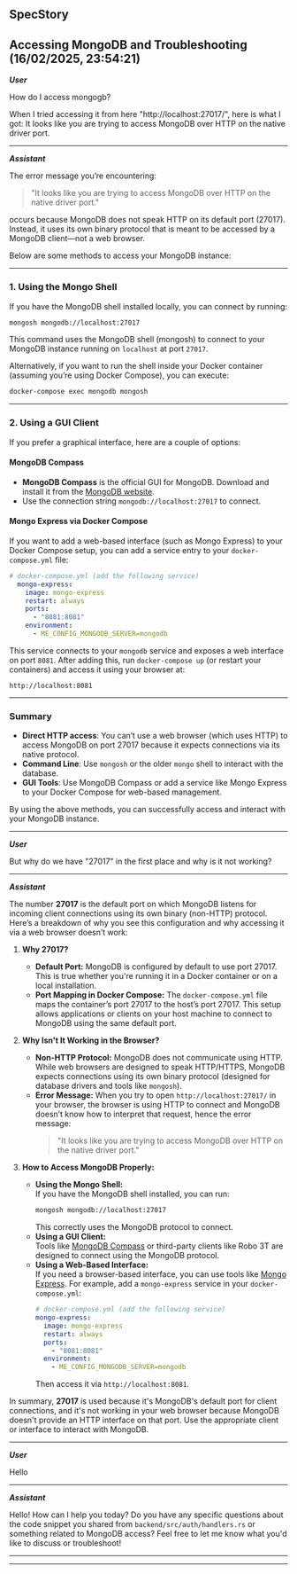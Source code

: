 ## SpecStory

## Accessing MongoDB and Troubleshooting (16/02/2025, 23:54:21)

_**User**_

How do I access mongogb?

When I tried accessing it from here "http://localhost:27017/", here is what I got:
It looks like you are trying to access MongoDB over HTTP on the native driver port.


---

_**Assistant**_

The error message you’re encountering:

> "It looks like you are trying to access MongoDB over HTTP on the native driver port."

occurs because MongoDB does not speak HTTP on its default port (27017). Instead, it uses its own binary protocol that is meant to be accessed by a MongoDB client—not a web browser.

Below are some methods to access your MongoDB instance:

---

### 1. **Using the Mongo Shell**

If you have the MongoDB shell installed locally, you can connect by running:

```bash
mongosh mongodb://localhost:27017
```

This command uses the MongoDB shell (mongosh) to connect to your MongoDB instance running on `localhost` at port `27017`.

Alternatively, if you want to run the shell inside your Docker container (assuming you’re using Docker Compose), you can execute:

```bash
docker-compose exec mongodb mongosh
```

---

### 2. **Using a GUI Client**

If you prefer a graphical interface, here are a couple of options:

#### **MongoDB Compass**

- **MongoDB Compass** is the official GUI for MongoDB. Download and install it from the [MongoDB website](https://www.mongodb.com/try/download/compass).
- Use the connection string `mongodb://localhost:27017` to connect.

#### **Mongo Express via Docker Compose**

If you want to add a web-based interface (such as Mongo Express) to your Docker Compose setup, you can add a service entry to your `docker-compose.yml` file:

```yaml
# docker-compose.yml (add the following service)
  mongo-express:
    image: mongo-express
    restart: always
    ports:
      - "8081:8081"
    environment:
      - ME_CONFIG_MONGODB_SERVER=mongodb
```

This service connects to your `mongodb` service and exposes a web interface on port `8081`. After adding this, run `docker-compose up` (or restart your containers) and access it using your browser at: 

```
http://localhost:8081
```

---

### Summary

- **Direct HTTP access**: You can’t use a web browser (which uses HTTP) to access MongoDB on port 27017 because it expects connections via its native protocol.
- **Command Line**: Use `mongosh` or the older `mongo` shell to interact with the database.
- **GUI Tools**: Use MongoDB Compass or add a service like Mongo Express to your Docker Compose for web-based management.

By using the above methods, you can successfully access and interact with your MongoDB instance.

---

_**User**_

But why do we have "27017" in the first place and why is it not working?

---

_**Assistant**_

The number **27017** is the default port on which MongoDB listens for incoming client connections using its own binary (non-HTTP) protocol. Here’s a breakdown of why you see this configuration and why accessing it via a web browser doesn’t work:

1. **Why 27017?**  
   - **Default Port:** MongoDB is configured by default to use port 27017. This is true whether you're running it in a Docker container or on a local installation.
   - **Port Mapping in Docker Compose:** The `docker-compose.yml` file maps the container’s port 27017 to the host’s port 27017. This setup allows applications or clients on your host machine to connect to MongoDB using the same default port.

2. **Why Isn't It Working in the Browser?**  
   - **Non-HTTP Protocol:** MongoDB does not communicate using HTTP. While web browsers are designed to speak HTTP/HTTPS, MongoDB expects connections using its own binary protocol (designed for database drivers and tools like `mongosh`).
   - **Error Message:** When you try to open `http://localhost:27017/` in your browser, the browser is using HTTP to connect and MongoDB doesn’t know how to interpret that request, hence the error message:
     > "It looks like you are trying to access MongoDB over HTTP on the native driver port."

3. **How to Access MongoDB Properly:**
   - **Using the Mongo Shell:**  
     If you have the MongoDB shell installed, you can run:
     ```bash
     mongosh mongodb://localhost:27017
     ```
     This correctly uses the MongoDB protocol to connect.
   - **Using a GUI Client:**  
     Tools like [MongoDB Compass](https://www.mongodb.com/try/download/compass) or third-party clients like Robo 3T are designed to connect using the MongoDB protocol.
   - **Using a Web-Based Interface:**  
     If you need a browser-based interface, you can use tools like [Mongo Express](https://mongo-express.js.org). For example, add a `mongo-express` service in your `docker-compose.yml`:
     ```yaml
     # docker-compose.yml (add the following service)
     mongo-express:
       image: mongo-express
       restart: always
       ports:
         - "8081:8081"
       environment:
         - ME_CONFIG_MONGODB_SERVER=mongodb
     ```
     Then access it via `http://localhost:8081`.

In summary, **27017** is used because it's MongoDB's default port for client connections, and it's not working in your web browser because MongoDB doesn't provide an HTTP interface on that port. Use the appropriate client or interface to interact with MongoDB.

---

_**User**_

Hello

---

_**Assistant**_

Hello! How can I help you today? Do you have any specific questions about the code snippet you shared from `backend/src/auth/handlers.rs` or something related to MongoDB access? Feel free to let me know what you'd like to discuss or troubleshoot!

---



---


